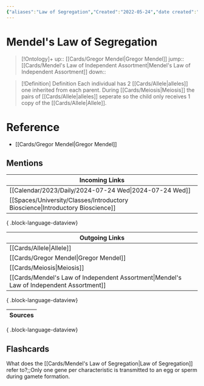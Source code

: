 ```yaml
---
{"aliases":"Law of Segregation","Created":"2022-05-24","date created":"2022-05-24 Tue","edited":"2023-04-06 Thu","tags":["Uni/LFS103","School","on/Science/Biology","Uni/BIM202","flashcards/BIM202"],"dg-publish":true,"permalink":"/cards/mendel-s-law-of-segregation/","dgPassFrontmatter":true}
---
```


# Mendel's Law of Segregation

> [!Ontology]+
> up:: [[Cards/Gregor Mendel\|Gregor Mendel]]
> jump:: [[Cards/Mendel's Law of Independent Assortment\|Mendel's Law of Independent Assortment]]
> down:: 

> [!Definition] Definition
> Each individual has 2 [[Cards/Allele\|alleles]] one inherited from each parent. During [[Cards/Meiosis\|Meiosis]] the pairs of [[Cards/Allele\|alleles]] seperate so the child only receives 1 copy of the [[Cards/Allele\|Allele]].

# Reference

- [[Cards/Gregor Mendel\|Gregor Mendel]]

## Mentions

| Incoming Links                                                                    |
| --------------------------------------------------------------------------------- |
| [[Calendar/2023/Daily/2024-07-24 Wed\|2024-07-24 Wed]]                         |
| [[Spaces/University/Classes/Introductory Bioscience\|Introductory Bioscience]] |

{ .block-language-dataview}

| Outgoing Links                                                                              |
| ------------------------------------------------------------------------------------------- |
| [[Cards/Allele\|Allele]]                                                                 |
| [[Cards/Gregor Mendel\|Gregor Mendel]]                                                   |
| [[Cards/Meiosis\|Meiosis]]                                                               |
| [[Cards/Mendel's Law of Independent Assortment\|Mendel's Law of Independent Assortment]] |

{ .block-language-dataview}

| Sources |
| ------- |

{ .block-language-dataview}

## Flashcards

What does the [[Cards/Mendel's Law of Segregation\|Law of Segregation]] refer to?;;Only one gene per characteristic is transmitted to an egg or sperm during gamete formation.
<!--SR:!2024-09-01,4,190-->